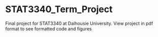 # STAT3340_Term_Project
Final project for STAT3340 at Dalhousie University.
View project in pdf format to see formatted code and figures

